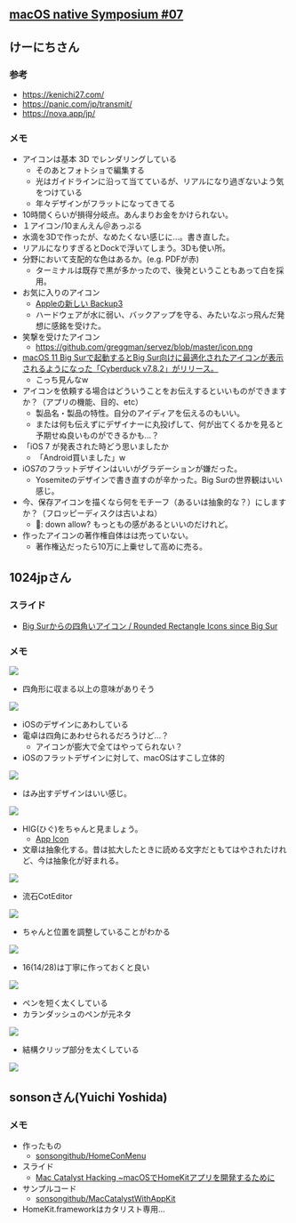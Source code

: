 ## [macOS native Symposium \#07](https://macos-native.connpass.com/event/243867/)
## けーにちさん
### 参考
- https://kenichi27.com/
- https://panic.com/jp/transmit/
- https://nova.app/jp/

### メモ

- アイコンは基本 3D でレンダリングしている
  - そのあとフォトショで編集する
  - 光はガイドラインに沿って当てているが、リアルになり過ぎないよう気をつけている
  - 年々デザインがフラットになってきてる
- 10時間くらいが損得分岐点。あんまりお金をかけられない。
- １アイコン/10まんえん＠あっぷる
- 水滴を3Dで作ったが、なめたくない感じに…。書き直した。
- リアルになりすぎるとDockで浮いてしまう。3Dも使い所。
- 分野において支配的な色はあるか。(e.g. PDFが赤)
	- ターミナルは既存で黒が多かったので、後発ということもあって白を採用。
- 	お気に入りのアイコン
    -  [Appleの新しい Backup3](https://walkinosaka.xyz/2005/10/08/apple%E3%81%AE%E6%96%B0%E3%81%97%E3%81%84-backup3/)
    -  ハードウェアが水に弱い、バックアップを守る、みたいなぶっ飛んだ発想に感銘を受けた。
-  笑撃を受けたアイコン
    -  https://github.com/greggman/servez/blob/master/icon.png
- [macOS 11 Big Surで起動するとBig Sur向けに最適化されたアイコンが表示されるようになった「Cyberduck v7\.8\.2」がリリース。](https://applech2.com/archives/20210128-cyberduck-for-macos-11-big-sur-icon.html)
    - こっち見んなw
- アイコンを依頼する場合はどういうことをお伝えするといいものができますか？（アプリの機能、目的、etc）
    - 製品名・製品の特性。自分のアイディアを伝えるのもいい。
    - または何も伝えずにデザイナーに丸投げして、何が出てくるかを見ると予期せぬ良いものができるかも…？
- 「iOS 7 が発表された時どう思いましたか
    - 「Android買いました」w
- iOS7のフラットデザインはいいがグラデーションが嫌だった。
    - Yosemiteのデザインで書き直すのが辛かった。Big Surの世界観はいい感じ。
- 今、保存アイコンを描くなら何をモチーフ（あるいは抽象的な？）にしますか？（フロッピーディスクは古いよね）
    - 􀈄: down allow? もっともの感があるといいのだけれど。
- 作ったアイコンの著作権自体はは売っていない。
    - 著作権込だったら10万に上乗せして高めに売る。

## 1024jpさん
### スライド
- [Big Surからの四角いアイコン / Rounded Rectangle Icons since Big Sur](https://speakerdeck.com/1024jp/rounded-rectangle-icons-since-big-sur)

### メモ

![](https://i.imgur.com/54APyfD.jpg)

- 四角形に収まる以上の意味がありそう

![](https://i.imgur.com/RNZHavd.jpg)

- iOSのデザインにあわしている
- 電卓は四角にあわせられるだろうけど…？
    - アイコンが膨大で全てはやってられない？
- iOSのフラットデザインに対して、macOSはすこし立体的

![](https://i.imgur.com/GLflGDB.jpg)

- はみ出すデザインはいい感じ。

![](https://i.imgur.com/mBPCzxs.jpg)

- HIG(ひぐ)をちゃんと見ましょう。
    - [App Icon](https://developer.apple.com/design/human-interface-guidelines/macos/icons-and-images/app-icon/)
- 文章は抽象化する。昔は拡大したときに読める文字だともてはやされたけれど、今は抽象化が好まれる。

![](https://i.imgur.com/p54cTNG.jpg)

- 流石CotEditor

![](https://i.imgur.com/8mQgCTS.jpg)

- ちゃんと位置を調整していることがわかる

![](https://i.imgur.com/69CX2rD.jpg)

- 16(14/28)は丁寧に作っておくと良い

![](https://i.imgur.com/NBPXeU6.jpg)

- ペンを短く太くしている
- カランダッシュのペンが元ネタ

![](https://i.imgur.com/NUDmZFS.jpg)

- 結構クリップ部分を太くしている

![](https://i.imgur.com/vUbseDU.jpg)

## sonsonさん(Yuichi Yoshida)
### メモ
- 作ったもの
	- [sonsongithub/HomeConMenu](https://github.com/sonsongithub/HomeConMenu)
- スライド
	- [Mac Catalyst Hacking ~macOSでHomeKitアプリを開発するために](https://www.docswell.com/s/sonson/ZPXD45-2022-05-15-132729#p1)
- サンプルコード
	- [sonsongithub/MacCatalystWithAppKit](https://github.com/sonsongithub/MacCatalystWithAppKit)
- HomeKit.frameworkはカタリスト専用…
